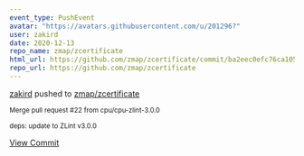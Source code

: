 ```yaml
---
event_type: PushEvent
avatar: "https://avatars.githubusercontent.com/u/201296?"
user: zakird
date: 2020-12-13
repo_name: zmap/zcertificate
html_url: https://github.com/zmap/zcertificate/commit/ba2eec0efc76ca105ec47f7b98128651798b0250
repo_url: https://github.com/zmap/zcertificate
---
```


<a href='https://github.com/zakird' target='_blank'>zakird</a> pushed to <a href='https://github.com/zmap/zcertificate' target='_blank'>zmap/zcertificate</a>

<small>Merge pull request #22 from cpu/cpu-zlint-3.0.0

deps: update to ZLint v3.0.0</small>

<a href='https://github.com/zmap/zcertificate/commit/ba2eec0efc76ca105ec47f7b98128651798b0250' target='_blank'>View Commit</a>